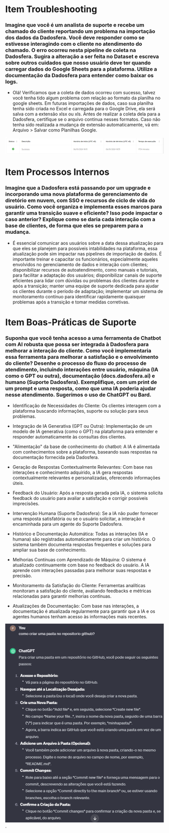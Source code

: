 # Item Troubleshooting

### Imagine que você é um analista de suporte e recebe um chamado do cliente reportando um problema na importação dos dados da Dadosfera. Você deve responder como se estivesse interagindo com o cliente no atendimento do chamado. O erro ocorreu nesta pipeline de coleta na Dadosfera. Sugira a alteração a ser feita no Dataset e escreva sobre outros cuidados que nosso usuário deve ter quando carregar dados do Google Sheets para a plataforma. Utilize a documentação da Dadosfera para entender como baixar os logs.

- Olá! Verificamos que a coleta de dados ocorreu com sucesso, talvez você tenha tido algum problema com relação ao formato da planilha no google sheets. Em futuras importações de dados, caso sua planilha tenha sido criada no Excel e carregada para o Google Drive, ela será salva com a extensão xlsx ou xls. Antes de realizar a coleta dela para a Dadosfera, certifique se o arquivo continua nesses formatos. Caso não tenha sido realizada a mudança de extensão automaticamente, vá em: Arquivo > Salvar como Planilhas Google.

![Sucesso ao realizar importação](https://github.com/Pedroaguilar1232/PEDRO_ALMEIDA_DDF_SUPORTE_2023_01/blob/main/images/sucesso.png)

# Item Processos Internos

### Imagine que a Dadosfera está passando por um upgrade e incorporando uma nova plataforma de gerenciamento de diretório em nuvem, com SSO e recursos de ciclo de vida do usuário. Como você organiza e implementa esses marcos para garantir uma transição suave e eficiente? Isso pode impactar o caso anterior? Explique como se daria cada interação com a base de clientes, de forma que eles se preparem para a mudança.

- É essencial comunicar aos usuários sobre a data dessa atualização para que eles se planejem para possíveis intabilidades na plataforma, essa atualização pode sim impactar nas pipelines de importação de dados. É importante treinar e capacitar  os funcionários, especialmente aqueles envolvidos no gerenciamento de dados e interação com clientes; disponibilizar recursos de autoatendimento, como manuais e tutoriais, para facilitar a adaptação dos usuários; disponibilizar canais de suporte eficientes para lidar com dúvidas ou problemas dos clientes durante e após a transição; manter uma equipe de suporte dedicada para ajudar os clientes durante o período de adaptação; implementar um sistema de monitoramento contínuo para identificar rapidamente quaisquer problemas após a transição e tomar medidas corretivas.

# Item Boas-Práticas de Suporte

### Suponha que você tenha acesso a uma ferramenta de Chatbot com AI robusta que possa ser integrada à Dadosfera para melhorar a interação do cliente. Como você implementaria essa ferramenta para melhorar a satisfação e o envolvimento do cliente? Desenhe o processo do fluxo do processo de atendimento, incluindo interações entre usuário, máquina (IA como o GPT ou outra), documentação (docs.dadosfera.ai) e humano (Suporte Dadosfera). Exemplifique, com um print de um prompt e uma resposta, como que uma IA poderia ajudar nesse atendimento. Sugerimos o uso de ChatGPT ou Bard.

- Identificação de Necessidades do Cliente:
Os clientes interagem com a plataforma buscando informações, suporte ou solução para seus problemas.

- Integração de IA Generativa (GPT ou Outra):
Implementação de um modelo de IA generativa (como o GPT) na plataforma para entender e responder automaticamente às consultas dos clientes.

- "Alimentação" da base de conhecimento do chatbot:
A IA é alimentada com conhecimentos sobre a plataforma, baseando suas respostas na documentação fornecida pela Dadosfera.

- Geração de Respostas Contextualmente Relevantes:
Com base nas interações e conhecimento adquirido, a IA gera respostas contextualmente relevantes e personalizadas, oferecendo informações úteis.

- Feedback do Usuário:
Após a resposta gerada pela IA, o sistema solicita feedback do usuário para avaliar a satisfação e corrigir possíveis imprecisões.

- Intervenção Humana (Suporte Dadosfera):
Se a IA não puder fornecer uma resposta satisfatória ou se o usuário solicitar, a interação é encaminhada para um agente do Suporte Dadosfera.

- Histórico e Documentação Automática:
Todas as interações (IA e humana) são registradas automaticamente para criar um histórico. O sistema também documenta respostas frequentes e soluções para ampliar sua base de conhecimento.

- Melhorias Contínuas com Aprendizado de Máquina:
O sistema é atualizado continuamente com base no feedback do usuário. A IA aprende com interações passadas para melhorar suas respostas e precisão.

- Monitoramento da Satisfação do Cliente:
Ferramentas analíticas monitoram a satisfação do cliente, avaliando feedbacks e métricas relacionadas para garantir melhorias contínuas.

- Atualizações de Documentação:
Com base nas interações, a documentação é atualizada regularmente para garantir que a IA e os agentes humanos tenham acesso às informações mais recentes.

![Exemplo de prompt e  resposta](https://github.com/Pedroaguilar1232/PEDRO_ALMEIDA_DDF_SUPORTE_2023_01/blob/main/images/chatbot.png).













